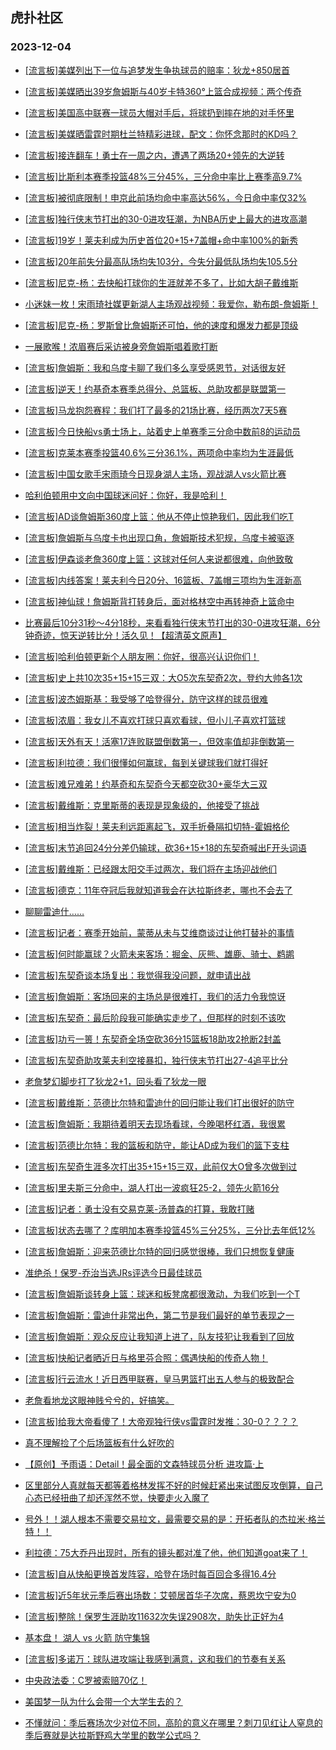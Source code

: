## 虎扑社区 
### 2023-12-04

+ [[流言板]美媒列出下一位与追梦发生争执球员的赔率：狄龙+850居首](https://bbs.hupu.com/623442345.html)

+ [[流言板]美媒晒出39岁詹姆斯与40岁卡特360°上篮合成视频：两个传奇](https://bbs.hupu.com/623442845.html)

+ [[流言板]美国高中联赛一球员大帽对手后，将球扔到摔在地的对手怀里](https://bbs.hupu.com/623443174.html)

+ [[流言板]美媒晒雷霆时期杜兰特精彩进球，配文：你怀念那时的KD吗？](https://bbs.hupu.com/623444279.html)

+ [[流言板]接连翻车！勇士在一周之内，遭遇了两场20+领先的大逆转](https://bbs.hupu.com/623444161.html)

+ [[流言板]比斯利本赛季投篮48%三分45%，三分命中率比上赛季高9.7%](https://bbs.hupu.com/623438087.html)

+ [[流言板]被彻底限制！申京此前场均命中率高达56%，今日命中率仅32%](https://bbs.hupu.com/623438454.html)

+ [[流言板]独行侠末节打出的30-0进攻狂潮，为NBA历史上最大的进攻高潮](https://bbs.hupu.com/623433526.html)

+ [[流言板]19岁！莱夫利成为历史首位20+15+7盖帽+命中率100%的新秀](https://bbs.hupu.com/623437163.html)

+ [[流言板]20年前失分最高队场均失103分，今失分最低队场均失105.5分](https://bbs.hupu.com/623444643.html)

+ [[流言板]尼克-杨：去快船打球你的生涯就差不多了，比如大胡子戴维斯](https://bbs.hupu.com/623439675.html)

+ [小迷妹一枚！宋雨琦社媒更新湖人主场观战视频：我爱你，勒布朗-詹姆斯！](https://bbs.hupu.com/623436538.html)

+ [[流言板]尼克-杨：罗斯曾比詹姆斯还可怕，他的速度和爆发力都是顶级](https://bbs.hupu.com/623439752.html)

+ [一展歌喉！浓眉赛后采访被身旁詹姆斯唱着歌打断](https://bbs.hupu.com/623436508.html)

+ [[流言板]詹姆斯：我和乌度卡聊了我们多么享受感恩节，对话很友好](https://bbs.hupu.com/623436913.html)

+ [[流言板]逆天！约基奇本赛季总得分、总篮板、总助攻都是联盟第一](https://bbs.hupu.com/623435756.html)

+ [[流言板]马龙抱怨赛程：我们打了最多的21场比赛，经历两次7天5赛](https://bbs.hupu.com/623441783.html)

+ [[流言板]今日快船vs勇士场上，站着史上单赛季三分命中数前8的运动员](https://bbs.hupu.com/623442250.html)

+ [[流言板]克莱本赛季投篮40.6%三分36.1%，两项命中率均为生涯最低](https://bbs.hupu.com/623440168.html)

+ [[流言板]中国女歌手宋雨琦今日现身湖人主场，观战湖人vs火箭比赛](https://bbs.hupu.com/623435989.html)

+ [哈利伯顿用中文向中国球迷问好：你好，我是哈利！](https://bbs.hupu.com/623435718.html)

+ [[流言板]AD谈詹姆斯360度上篮：他从不停止惊艳我们，因此我们吃T](https://bbs.hupu.com/623437902.html)

+ [[流言板]詹姆斯与乌度卡也出现口角，詹姆斯技术犯规，乌度卡被驱逐](https://bbs.hupu.com/623434427.html)

+ [[流言板]伊森谈老詹360度上篮：这球对任何人来说都很难，向他致敬](https://bbs.hupu.com/623443472.html)

+ [[流言板]内线答案！莱夫利今日20分、16篮板、7盖帽三项均为生涯新高](https://bbs.hupu.com/623439703.html)

+ [[流言板]神仙球！詹姆斯背打转身后，面对格林空中再转神奇上篮命中](https://bbs.hupu.com/623432552.html)

+ [比赛最后10分31秒～4分18秒，来看看独行侠末节打出的30-0进攻狂潮，6分钟奇迹，惊天逆转比分！活久见！【超清英文原声】](https://bbs.hupu.com/623434510.html)

+ [[流言板]哈利伯顿更新个人朋友圈：你好，很高兴认识你们！](https://bbs.hupu.com/623435649.html)

+ [[流言板]史上共10次35+15+15三双：大O5次东契奇2次，登约大帅各1次](https://bbs.hupu.com/623444413.html)

+ [[流言板]波杰姆斯基：我受够了哈登得分，防守这样的球员很难](https://bbs.hupu.com/623438414.html)

+ [[流言板]浓眉：我女儿不喜欢打球只喜欢看球，但小儿子喜欢打篮球](https://bbs.hupu.com/623437952.html)

+ [[流言板]天外有天！活塞17连败联盟倒数第一，但效率值却非倒数第一](https://bbs.hupu.com/623438023.html)

+ [[流言板]利拉德：我们很懂如何赢球，每到关键球我们就打得好](https://bbs.hupu.com/623442976.html)

+ [[流言板]难兄难弟！约基奇和东契奇今天都空砍30+豪华大三双](https://bbs.hupu.com/623434548.html)

+ [[流言板]戴维斯：克里斯蒂的表现是现象级的，他接受了挑战](https://bbs.hupu.com/623437537.html)

+ [[流言板]相当炸裂！莱夫利远距离起飞，双手折叠隔扣切特-霍姆格伦](https://bbs.hupu.com/623430135.html)

+ [[流言板]末节追回24分分差仍输球，砍36+15+18的东契奇喊出F开头词语](https://bbs.hupu.com/623432471.html)

+ [[流言板]戴维斯：已经跟太阳交手过两次，我们将在主场迎战他们](https://bbs.hupu.com/623437982.html)

+ [[流言板]德克：11年夺冠后我就知道我会在达拉斯终老，哪也不会去了](https://bbs.hupu.com/623440085.html)

+ [聊聊雷迪什……](https://bbs.hupu.com/623439645.html)

+ [[流言板]记者：赛季开始前，蒙蒂从未与艾维商谈过让他打替补的事情](https://bbs.hupu.com/623442708.html)

+ [[流言板]何时能赢球？火箭未来客场：掘金、灰熊、雄鹿、骑士、鹈鹕](https://bbs.hupu.com/623445496.html)

+ [[流言板]东契奇谈本场复出：我觉得我没问题，就申请出战](https://bbs.hupu.com/623442074.html)

+ [[流言板]詹姆斯：客场回来的主场总是很难打，我们的活力令我惊讶](https://bbs.hupu.com/623436338.html)

+ [[流言板]东契奇：最后阶段我可能确实走步了，但那样的时刻不该吹](https://bbs.hupu.com/623435804.html)

+ [[流言板]功亏一篑！东契奇全场空砍36分15篮板18助攻2抢断2封盖](https://bbs.hupu.com/623432628.html)

+ [[流言板]东契奇助攻莱夫利空接暴扣，独行侠末节打出27-4追平比分](https://bbs.hupu.com/623431815.html)

+ [老詹梦幻脚步打了狄龙2+1，回头看了狄龙一眼](https://bbs.hupu.com/623431066.html)

+ [[流言板]戴维斯：范德比尔特和雷迪什的回归能让我们打出很好的防守](https://bbs.hupu.com/623437455.html)

+ [[流言板]詹姆斯：我期待着明天去现场看球，今晚喝杯红酒，我很累](https://bbs.hupu.com/623436456.html)

+ [[流言板]范德比尔特：我的篮板和防守，能让AD成为我们的篮下支柱](https://bbs.hupu.com/623435993.html)

+ [[流言板]东契奇生涯多次打出35+15+15三双，此前仅大O曾多次做到过](https://bbs.hupu.com/623440288.html)

+ [[流言板]里夫斯三分命中，湖人打出一波疯狂25-2，领先火箭16分](https://bbs.hupu.com/623432417.html)

+ [[流言板]记者：勇士没有交易克莱-汤普森的打算，我敢打赌](https://bbs.hupu.com/623439813.html)

+ [[流言板]状态去哪了？库明加本赛季投篮45%三分25%，三分比去年低12%](https://bbs.hupu.com/623439511.html)

+ [[流言板]詹姆斯：迎来范德比尔特的回归感觉很棒，我们只想恢复健康](https://bbs.hupu.com/623437256.html)

+ [准绝杀！保罗-乔治当选JRs评选今日最佳球员](https://bbs.hupu.com/623438887.html)

+ [[流言板]詹姆斯谈转身上篮：球迷和板凳席都很激动，为我们吃到一个T](https://bbs.hupu.com/623436745.html)

+ [[流言板]詹姆斯：雷迪什非常出色，第二节是我们最好的单节表现之一](https://bbs.hupu.com/623436636.html)

+ [[流言板]詹姆斯：观众反应让我知道上进了，队友技犯让我看到了回放](https://bbs.hupu.com/623436855.html)

+ [[流言板]快船记者晒近日与格里芬合照：偶遇快船的传奇人物！](https://bbs.hupu.com/623445940.html)

+ [[流言板]行云流水！近日西甲联赛，皇马男篮打出五人参与的极致配合](https://bbs.hupu.com/623445832.html)

+ [老詹看地龙这眼神贱兮兮的，好搞笑。](https://bbs.hupu.com/623437662.html)

+ [[流言板]给我大帝看傻了！大帝观独行侠vs雷霆时发推：30-0？？？？](https://bbs.hupu.com/623447811.html)

+ [真不理解捡了个后场篮板有什么好吹的](https://bbs.hupu.com/623445839.html)

+ [【原创】予雨语：Detail！最全面的文森特球员分析 进攻篇·上](https://bbs.hupu.com/623444842.html)

+ [区里部分人真就每天都等着格林发挥不好的时候赶紧出来试图反攻倒算，自己心态已经扭曲了却还浑然不觉，快要走火入魔了](https://bbs.hupu.com/623440574.html)

+ [号外！！湖人根本不需要交易拉文，最需要交易的是：开拓者队的杰拉米·格兰特！！](https://bbs.hupu.com/623447114.html)

+ [利拉德：75大乔丹出现时，所有的镜头都对准了他，他们知道goat来了！](https://bbs.hupu.com/623446147.html)

+ [[流言板]自从快船更换首发阵容，哈登在场时每百回合多得16.4分](https://bbs.hupu.com/623448099.html)

+ [[流言板]近5年状元季后赛出场数：艾顿居首华子次席，蔡恩坎宁安为0](https://bbs.hupu.com/623448089.html)

+ [[流言板]整除！保罗生涯助攻11632次失误2908次，助失比正好为4](https://bbs.hupu.com/623448425.html)

+ [基本盘！ 湖人 vs 火箭  防守集锦](https://bbs.hupu.com/623441982.html)

+ [[流言板]多诺万：球队进攻端让我感到满意，这和我们的节奏有关系](https://bbs.hupu.com/623447119.html)

+ [中央政法委：C罗被索赔70亿！](https://bbs.hupu.com/623440192.html)

+ [美国梦一队为什么会带一个大学生去的？](https://bbs.hupu.com/623442031.html)

+ [不懂就问：季后赛场次少对位不同，高阶的意义在哪里？刺刀见红让人窒息的季后赛就是达拉斯野鸡大学里的数学公式吗？](https://bbs.hupu.com/623447109.html)

